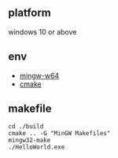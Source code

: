 ## platform 
windows 10 or above

## env
+ [mingw-w64](https://www.mingw-w64.org/)
+ [cmake](https://cmake.org/)

## makefile
```console
cd ./build
cmake .. -G "MinGW Makefiles"
mingw32-make
./HelloWorld.exe
```
